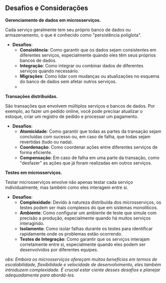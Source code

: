 ## **Desafios e Considerações**

**Gerenciamento de dados em microsserviços.**

Cada serviço geralmente tem seu próprio banco de dados ou armazenamento, o que é conhecido como "persistência poliglota".

- **Desafios**:
  - **Consistência**: Como garantir que os dados sejam consistentes em diferentes serviços, especialmente quando eles têm seus próprios bancos de dados.
  - **Integração**: Como integrar ou combinar dados de diferentes serviços quando necessário.
  - **Migrações**: Como lidar com mudanças ou atualizações no esquema do banco de dados sem afetar outros serviços.
  -

**Transações distribuídas.**

São transações que envolvem múltiplos serviços e bancos de dados. Por exemplo, ao fazer um pedido online, você pode precisar atualizar o estoque, criar um registro de pedido e processar um pagamento.

- **Desafios**:
  - **Atomicidade**: Como garantir que todas as partes da transação sejam concluídas com sucesso ou, em caso de falha, que todas sejam revertidas (tudo ou nada).
  - **Coordenação**: Como coordenar ações entre diferentes serviços de forma eficiente.
  - **Compensação**: Em caso de falha em uma parte da transação, como "desfazer" as ações que já foram realizadas em outros serviços.

**Testes em microsserviços.**

Testar microsserviços envolve não apenas testar cada serviço individualmente, mas também como eles interagem entre si.

- **Desafios**:
  - **Complexidade**: Devido à natureza distribuída dos microsserviços, os testes podem ser mais complexos do que em sistemas monolíticos.
  - **Ambiente**: Como configurar um ambiente de teste que simule com precisão a produção, especialmente quando há muitos serviços interagindo.
  - **Isolamento**: Como isolar falhas durante os testes para identificar rapidamente onde os problemas estão ocorrendo.
  - **Testes de Integração**: Como garantir que os serviços interajam corretamente entre si, especialmente quando eles podem ser desenvolvidos por diferentes equipes.

_obs: Embora os microsserviços ofereçam muitos benefícios em termos de escalabilidade, flexibilidade e velocidade de desenvolvimento, eles também introduzem complexidade. É crucial estar ciente desses desafios e planejar adequadamente para abordá-los._
